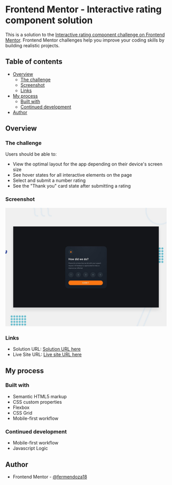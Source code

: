 # Frontend Mentor - Interactive rating component solution

This is a solution to the [Interactive rating component challenge on Frontend Mentor](https://www.frontendmentor.io/challenges/interactive-rating-component-koxpeBUmI). Frontend Mentor challenges help you improve your coding skills by building realistic projects. 

## Table of contents

- [Overview](#overview)
  - [The challenge](#the-challenge)
  - [Screenshot](#screenshot)
  - [Links](#links)
- [My process](#my-process)
  - [Built with](#built-with)
  - [Continued development](#continued-development)
- [Author](#author)


## Overview

### The challenge

Users should be able to:

- View the optimal layout for the app depending on their device's screen size
- See hover states for all interactive elements on the page
- Select and submit a number rating
- See the "Thank you" card state after submitting a rating

### Screenshot

![](./images/desktop-preview.jpg)

### Links

- Solution URL: [Solution URL here](https://github.com/wh1tekn1ght/Interactive-Rating-Component-FM)
- Live Site URL: [Live site URL here](https://wh1tekn1ght.github.io/Interactive-Rating-Component-FM/)

## My process

### Built with

- Semantic HTML5 markup
- CSS custom properties
- Flexbox
- CSS Grid
- Mobile-first workflow

### Continued development

- Mobile-first workflow
- Javascript Logic

## Author

- Frontend Mentor - [@fermendoza18](https://www.frontendmentor.io/profile/fermendoza18)


